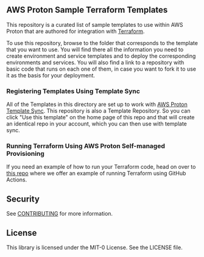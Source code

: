 ## AWS Proton Sample Terraform Templates

This repository is a curated list of sample templates to use within AWS Proton that are authored for integration with [Terraform](https://www.terraform.io/).

To use this repository, browse to the folder that corresponds to the template that you want to use. You will find there all the information you need to create environment and service templates and to deploy the corresponding environments and services. You will also find a link to a repository with basic code that runs on each one of them, in case you want to fork it to use it as the basis for your deployment.

### Registering Templates Using Template Sync
All of the Templates in this directory are set up to work with [AWS Proton Template Sync](https://docs.aws.amazon.com/proton/latest/adminguide/create-template-sync.html). This repository is also a Template Repository. So you can click "Use this template" on the home page of this repo and that will create an identical repo in your account, which you can then use with template sync.

### Running Terraform Using AWS Proton Self-managed Provisioning
If you need an example of how to run your Terraform code, head on over to [this repo](https://github.com/aws-samples/aws-proton-terraform-github-actions-sample) where we offer an example of running Terraform using GitHub Actions.

## Security

See [CONTRIBUTING](CONTRIBUTING.md#security-issue-notifications) for more information.

## License

This library is licensed under the MIT-0 License. See the LICENSE file.

 

      
  
